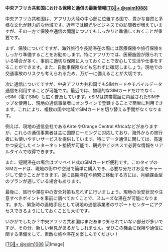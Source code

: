 **中央アフリカ共和国における保険と通信の最新情報[[TG💪+ @esim1088](https://t.me/s/esim1088)]**

中央アフリカ共和国は、アフリカ大陸の中心部に位置する国で、豊かな自然と多様な文化が魅力的な地域です。近年では観光やビジネスでの訪問者が増えていますが、その一方で保険や通信の問題についてもしっかりと準備しておくことが重要です。

まず、保険についてですが、海外旅行や長期滞在の際には医療保険や旅行保険をしっかり準備することをお勧めします。特にアフリカでは、医療施設が限られている場合が多く、事前に適切な保険に入っておくことで安心して生活や仕事をすることができます。また、自動車保険なども忘れずに確認しましょう。現地での交通事故のリスクも考えられるため、万が一に備えることが大切です。

次に通信についてですが、中央アフリカ共和国でもSIMカードやモバイルデータ通信を利用することが可能です。最近では、物理的なSIMカードだけでなく、eSIM（電子SIM）も広く普及しています。eSIMは携帯電話に内蔵されたSIMチップを使用し、現地の通信事業者にオンラインで登録することで簡単に利用できます。これにより、複数の国や地域でSIMカードを切り替える手間がなくなります。

例えば、現地の通信会社であるAirtelやOrange Central Africaなどがありますが、これらの通信事業者は主に国際ローミングに対応しており、海外からの旅行者にも使いやすいサービスを提供しています。特にデータ通信に関しては、高速かつ安定したインターネット接続が可能で、観光やビジネスで必要な情報をリアルタイムで取得できます。

また、短期滞在の場合はプリペイド式のSIMカードが便利です。このタイプのSIMカードは、現地の街中や空港で簡単に購入でき、必要な分だけお金をチャージして使うことができます。逆に長期滞在や頻繁に移動する方には、月額課金型のプランが適している場合もあります。

最後に、旅行や滞在中の安全対策も忘れずに行いましょう。現地の治安状況や注意すべきポイントを事前に調べておくことで、スムーズな滞在が可能になります。また、緊急時の連絡手段として現地の通信事業者のサポートセンターにアクセスできるようにしておくことも大切です。

いかがでしたか？中央アフリカ共和国はまだあまり知られていない部分が多いですが、その分、新しい発見があるかもしれません。ぜひこの機会に保険や通信に関する準備をして、素敵な旅や滞在を楽しんでください！

[[TG💪+ @esim1088](https://t.me/s/esim1088) ![Image](https://i.postimg.cc/Y0z9fWf4/image.png)]